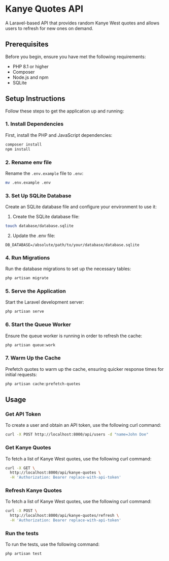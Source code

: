 # Kanye Quotes API

A Laravel-based API that provides random Kanye West quotes and allows users to refresh for new ones on demand.

## Prerequisites

Before you begin, ensure you have met the following requirements:

- PHP 8.1 or higher
- Composer
- Node.js and npm
- SQLite

## Setup Instructions

Follow these steps to get the application up and running:

### 1. Install Dependencies

First, install the PHP and JavaScript dependencies:

```sh
composer install
npm install
```

### 2. Rename env file

Rename the `.env.example` file to `.env`:

```sh
mv .env.example .env
```

### 3. Set Up SQLite Database

Create an SQLite database file and configure your environment to use it:

1. Create the SQLite database file:
```sh
touch database/database.sqlite
```

2. Update the .env file:

```
DB_DATABASE=/absolute/path/to/your/database/database.sqlite
```

### 4. Run Migrations

Run the database migrations to set up the necessary tables:

```sh
php artisan migrate
```

### 5. Serve the Application

Start the Laravel development server:

```sh
php artisan serve
```

### 6. Start the Queue Worker

Ensure the queue worker is running in order to refresh the cache:

```sh
php artisan queue:work
```

### 7. Warm Up the Cache

Prefetch quotes to warm up the cache, ensuring quicker response times for initial requests:

```sh
php artisan cache:prefetch-quotes
```

## Usage

### Get API Token

To create a user and obtain an API token, use the following curl command:

```sh
curl -X POST http://localhost:8000/api/users -d "name=John Doe"
```

### Get Kanye Quotes

To fetch a list of Kanye West quotes, use the following curl command:

```sh
curl -X GET \
  http://localhost:8000/api/kanye-quotes \
  -H 'Authorization: Bearer replace-with-api-token'
```

### Refresh Kanye Quotes

To fetch a list of Kanye West quotes, use the following curl command:

```sh
curl -X POST \
  http://localhost:8000/api/kanye-quotes/refresh \
  -H 'Authorization: Bearer replace-with-api-token'
```

### Run the tests

To run the tests, use the following command:

```sh
php artisan test
```





